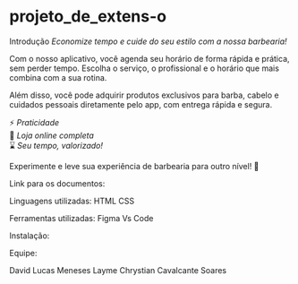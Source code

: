 # projeto_de_extens-o
Introdução
*Economize tempo e cuide do seu estilo com a nossa barbearia!*  

Com o nosso aplicativo, você agenda seu horário de forma rápida e prática, sem perder tempo. Escolha o serviço, o profissional e o horário que mais combina com a sua rotina.  

Além disso, você pode adquirir produtos exclusivos para barba, cabelo e cuidados pessoais diretamente pelo app, com entrega rápida e segura.  

⚡ *Praticidade*  
🛒 *Loja online completa*  
⌛ *Seu tempo, valorizado!*  

Experimente e leve sua experiência de barbearia para outro nível! 💈

Link para os documentos: 

Linguagens utilizadas:
HTML
CSS

Ferramentas utilizadas:
Figma
Vs Code

Instalação:

Equipe:

David Lucas Meneses Layme
Chrystian Cavalcante Soares

